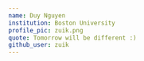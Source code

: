 ```yaml
---
name: Duy Nguyen
institution: Boston University
profile_pic: zuik.png
quote: Tomorrow will be different :)
github_user: zuik
---
```

